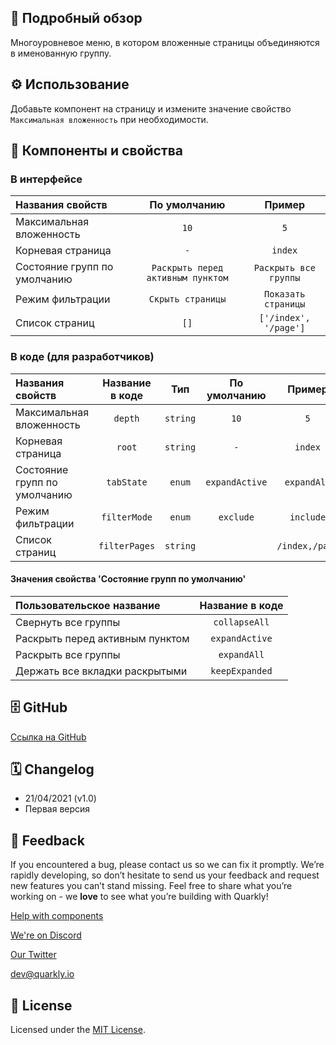 ## 📖 Подробный обзор

Многоуровневое меню, в котором вложенные страницы объединяются в именованную группу.

## ⚙️ Использование

Добавьте компонент на страницу и измените значение свойство `Максимальная вложенность` при необходимости.

## 🧩 Компоненты и свойства

### В интерфейсе

| Названия свойств             |           По умолчанию            |        Пример         |
| :--------------------------- | :-------------------------------: | :-------------------: |
| Максимальная вложенность     |               `10`                |          `5`          |
| Корневая страница            |                `-`                |        `index`        |
| Состояние групп по умолчанию | `Раскрыть перед активным пунктом` | `Раскрыть все группы` |
| Режим фильтрации             |         `Скрыть страницы`         |  `Показать страницы`  |
| Список страниц               |               `[]`                | `['/index', '/page']` |

### В коде (для разработчиков)

| Названия свойств             | Название в коде |   Тип    |  По умолчанию  |     Пример     |
| :--------------------------- | :-------------: | :------: | :------------: | :------------: |
| Максимальная вложенность     |     `depth`     | `string` |      `10`      |      `5`       |
| Корневая страница            |     `root`      | `string` |      `-`       |    `index`     |
| Состояние групп по умолчанию |   `tabState`    |  `enum`  | `expandActive` |  `expandAll`   |
| Режим фильтрации             |  `filterMode`   |  `enum`  |   `exclude`    |   `include`    |
| Список страниц               |  `filterPages`  | `string` |                | `/index,/page` |

#### Значения свойства 'Состояние групп по умолчанию'

| Пользовательское название       | Название в коде |
| :------------------------------ | :-------------: |
| Свернуть все группы             |  `collapseAll`  |
| Раскрыть перед активным пунктом | `expandActive`  |
| Раскрыть все группы             |   `expandAll`   |
| Держать все вкладки раскрытыми  | `keepExpanded`  |

## 🗄 GitHub

[Ссылка на GitHub](https://github.com/quarkly/community-kit/blob/master/src/MenuWithGroups)

## 🗓 Changelog

-   21/04/2021 (v1.0)
-   Первая версия

## 📮 Feedback

If you encountered a bug, please contact us so we can fix it promptly. We’re rapidly developing, so don’t hesitate to send us your feedback and request new features you can’t stand missing. Feel free to share what you’re working on - we **love** to see what you’re building with Quarkly!

[Help with components](https://community.quarkly.io/c/requests/11)

[We're on Discord](https://discord.gg/f9KhSMGX)

[Our Twitter](https://twitter.com/quarklyapp)

[dev@quarkly.io](mailto:dev@quarkly.io)

## 📝 License

Licensed under the [MIT License](https://raw.githubusercontent.com/quarkly/community-kit/master/LICENSE).
